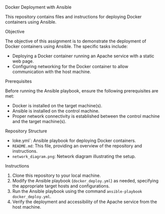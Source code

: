
 Docker Deployment with Ansible

 This repository contains files and instructions for deploying Docker containers using Ansible.

 Objective

 The objective of this assignment is to demonstrate the deployment of Docker containers using Ansible. The specific tasks include:

- Deploying a Docker container running an Apache service with a static web page.
- Configuring networking for the Docker container to allow communication with the host machine.


Prerequisites

 Before running the Ansible playbook, ensure the following prerequisites are met:

- Docker is installed on the target machine(s).
- Ansible is installed on the control machine.
- Proper network connectivity is established between the control machine and the target machine(s).

 Repository Structure

- loke.yml`: Ansible playbook for deploying Docker containers.
- `README.md`: This file, providing an overview of the repository and instructions.
- `network_diagram.png`: Network diagram illustrating the setup.

 Instructions

1. Clone this repository to your local machine.
2. Modify the Ansible playbook (`docker_deploy.yml`) as needed, specifying the appropriate target hosts and configurations.
3. Run the Ansible playbook using the command `ansible-playbook docker_deploy.yml`.
4. Verify the deployment and accessibility of the Apache service from the host machine.

